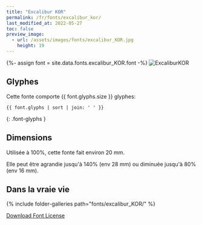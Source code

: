 ```yaml
---
title: "Excalibur KOR"
permalink: /fr/fonts/excalibur_kor/
last_modified_at: 2022-05-27
toc: false
preview_image:
  - url: /assets/images/fonts/excalibur_KOR.jpg
    height: 19
---
```

{%- assign font = site.data.fonts.excalibur_KOR.font -%}
![ExcaliburKOR](/assets/images/fonts/excalibur_KOR.jpg)

## Glyphes

Cette fonte comporte  {{ font.glyphs.size }} glyphes:

```
{{ font.glyphs | sort | join: ' ' }}
```
{: .font-glyphs }


## Dimensions

Utilisée à 100%, cette fonte fait environ 20 mm.

Elle peut être agrandie jusqu'à 140% (env 28 mm) ou diminuée jusqu'à 80% (env 16 mm).

## Dans la vraie vie
{% include folder-galleries path="fonts/excalibur_KOR/" %}

[Download Font License](https://github.com/inkstitch/inkstitch/tree/main/fonts/excalibur_KOR/LICENSE)
